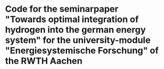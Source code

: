 # Code for the seminarpaper "Towards optimal integration of hydrogen into the german energy system" for the university-module "Energiesystemische Forschung" of the RWTH Aachen


